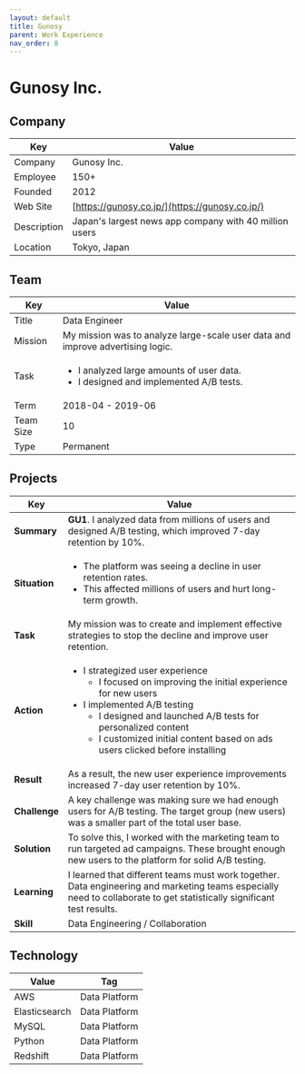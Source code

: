 ```yaml
---
layout: default
title: Gunosy
parent: Work Experience
nav_order: 8
---
```


# Gunosy Inc.

## Company

| Key         | Value                                              |
| ----------- | -------------------------------------------------- |
| Company     | Gunosy Inc.                                        |
| Employee    | 150+                                               |
| Founded     | 2012                                               |
| Web Site    | [https://gunosy.co.jp/](https://gunosy.co.jp/)                              |
| Description | Japan's largest news app company with 40 million users |
| Location    | Tokyo, Japan                                       |

## Team

<table>
  <thead>
    <tr>
      <th>Key</th>
      <th>Value</th>
    </tr>
  </thead>
  <tbody>
    <tr>
      <td>Title</td>
      <td>Data Engineer</td>
    </tr>
    <tr>
      <td>Mission</td>
      <td>My mission was to analyze large-scale user data and improve advertising logic.</td>
    </tr>
    <tr>
      <td>Task</td>
      <td>
        <ul>
          <li>I analyzed large amounts of user data.</li>
          <li>I designed and implemented A/B tests.</li>
        </ul>
      </td>
    </tr>
    <tr>
      <td>Term</td>
      <td>2018-04 - 2019-06</td>
    </tr>
    <tr>
      <td>Team Size</td>
      <td>10</td>
    </tr>
    <tr>
      <td>Type</td>
      <td>Permanent</td>
    </tr>
  </tbody>
</table>

## Projects

<table>
  <thead>
    <tr>
      <th>Key</th>
      <th>Value</th>
    </tr>
  </thead>
  <tbody>
    <tr>
      <td><strong>Summary</strong></td>
      <td><strong>GU1</strong>. I analyzed data from millions of users and designed A/B testing, which improved 7-day retention by 10%.</td>
    </tr>
    <tr>
      <td><strong>Situation</strong></td>
      <td>
        <ul>
          <li>The platform was seeing a decline in user retention rates.</li>
          <li>This affected millions of users and hurt long-term growth.</li>
        </ul>
      </td>
    </tr>
    <tr>
      <td><strong>Task</strong></td>
      <td>My mission was to create and implement effective strategies to stop the decline and improve user retention.</td>
    </tr>
    <tr>
      <td><strong>Action</strong></td>
      <td>
        <ul>
          <li>I strategized user experience
            <ul>
              <li>I focused on improving the initial experience for new users</li>
            </ul>
          </li>
          <li>I implemented A/B testing
            <ul>
              <li>I designed and launched A/B tests for personalized content</li>
              <li>I customized initial content based on ads users clicked before installing</li>
            </ul>
          </li>
        </ul>
      </td>
    </tr>
    <tr>
      <td><strong>Result</strong></td>
      <td>As a result, the new user experience improvements increased 7-day user retention by 10%.</td>
    </tr>
    <tr>
      <td><strong>Challenge</strong></td>
      <td>A key challenge was making sure we had enough users for A/B testing. The target group (new users) was a smaller part of the total user base.</td>
    </tr>
    <tr>
      <td><strong>Solution</strong></td>
      <td>To solve this, I worked with the marketing team to run targeted ad campaigns. These brought enough new users to the platform for solid A/B testing.</td>
    </tr>
    <tr>
      <td><strong>Learning</strong></td>
      <td>I learned that different teams must work together. Data engineering and marketing teams especially need to collaborate to get statistically significant test results.</td>
    </tr>
    <tr>
      <td><strong>Skill</strong></td>
      <td>Data Engineering / Collaboration</td>
    </tr>
  </tbody>
</table>

## Technology

| Value         | Tag           |
| ------------- | ------------- |
| AWS           | Data Platform |
| Elasticsearch | Data Platform |
| MySQL         | Data Platform |
| Python        | Data Platform |
| Redshift      | Data Platform |
